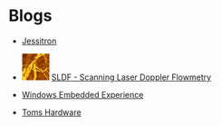 # Blogs

* [Jessitron](https://jessitron.com/blog/)

* ![SLDF](ressources/sldf.png) [SLDF - Scanning Laser Doppler Flowmetry](http://scanninglaserdopplerflowmetry.blogspot.com/)

* [Windows Embedded Experience](http://discovertheexperience.blogspot.com/)

* [Toms Hardware](https://www.tomshardware.com/raspberry-pi)
